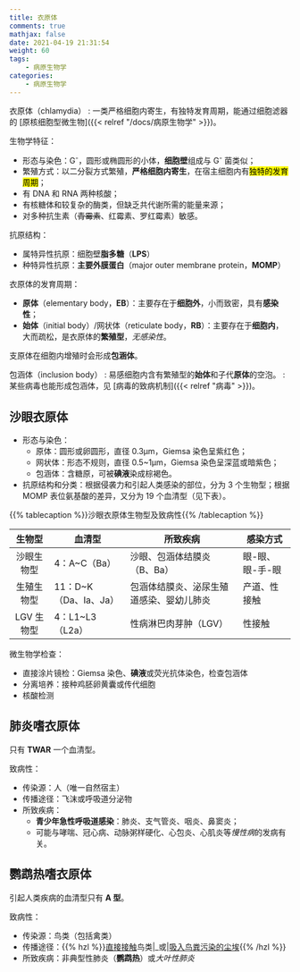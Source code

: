```yaml
---
title: 衣原体
comments: true
mathjax: false
date: 2021-04-19 21:31:54
weight: 60
tags:
    - 病原生物学
categories:
    - 病原生物学
---
```


衣原体（chlamydia）
: 一类严格细胞内寄生，有独特发育周期，能通过细胞滤器的 [原核细胞型微生物]({{< relref "/docs/病原生物学" >}})。

<!--more-->

生物学特征：
- 形态与染色：G<sup>-</sup>，圆形或椭圆形的小体，**细胞壁**组成与 G<sup>-</sup> 菌类似；
- 繁殖方式：以二分裂方式繁殖，**严格细胞内寄生**，在宿主细胞内有<mark>独特的发育周期</mark>；
- 有 DNA 和 RNA 两种核酸；
- 有核糖体和较复杂的酶类，但缺乏共代谢所需的能量来源；
- 对多种抗生素（~~青霉素~~、红霉素、罗红霉素）敏感。

抗原结构：
- 属特异性抗原：细胞壁**脂多糖**（**LPS**）
- 种特异性抗原：**主要外膜蛋白**（major outer membrane protein，**MOMP**）

衣原体的发育周期：
- **原体**（elementary body，**EB**）：主要存在于**细胞外**，小而致密，具有**感染性**；
- **始体**（initial body）/网状体（reticulate body，**RB**）：主要存在于**细胞内**，大而疏松，是衣原体的**繁殖型**，*无感染性*。

支原体在细胞内增殖时会形成**包涵体**。

包涵体（inclusion body）
: 易感细胞内含有繁殖型的**始体**和子代**原体**的空泡。
: 某些病毒也能形成包涵体，见 [病毒的致病机制]({{< relref "病毒" >}})。

## 沙眼衣原体

- 形态与染色：
    - 原体：圆形或卵圆形，直径 0.3μm，Giemsa 染色呈紫红色；
    - 网状体：形态不规则，直径 0.5\~1μm，Giemsa 染色呈深蓝或暗紫色；
    - 包涵体：含糖原，可被**碘液**染成棕褐色。
- 抗原结构和分类：根据侵袭力和引起人类感染的部位，分为 3 个生物型；根据 MOMP 表位氨基酸的差异，又分为 19 个血清型（见下表）。

{{% tablecaption %}}沙眼衣原体生物型及致病性{{% /tablecaption %}}

|   生物型   | 血清型                 | 所致疾病                                 | 感染方式        |
|:----------:|------------------------|------------------------------------------|-----------------|
| 沙眼生物型 | 4：Α\~C（Ba）          | 沙眼、包涵体结膜炎（B、Ba）              | 眼-眼、眼-手-眼 |
| 生殖生物型 | 11：D\~K（Da、Ia、Ja） | 包涵体结膜炎、泌尿生殖道感染、婴幼儿肺炎 | 产道、性接触    |
| LGV 生物型 | 4：L1\~L3（L2a）       | 性病淋巴肉芽肿（LGV）                    | 性接触          |

微生物学检查：
- 直接涂片镜检：Giemsa 染色、**碘液**或荧光抗体染色，检查包涵体
- 分离培养：接种鸡胚卵黄囊或传代细胞
- 核酸检测

## 肺炎嗜衣原体

只有 **TWAR** 一个血清型。

致病性：
- 传染源：人（唯一自然宿主）
- 传播途径：飞沫或呼吸道分泌物
- 所致疾病：
    - **青少年急性呼吸道感染**：肺炎、支气管炎、咽炎、鼻窦炎；
    - 可能与哮喘、冠心病、动脉粥样硬化、心包炎、心肌炎等*慢性病*的发病有关。

## 鹦鹉热嗜衣原体

引起人类疾病的血清型只有 **A 型**。

致病性：
- 传染源：鸟类（包括禽类）
- 传播途径：{{% hzl %}}<ins>直接接触</ins>鸟类|_或|<ins>吸入鸟粪污染的尘埃</ins>{{% /hzl %}}
- 所致疾病：非典型性肺炎（**鹦鹉热**）或*大叶性肺炎*

